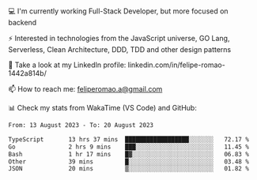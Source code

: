 💻 I'm currently working Full-Stack Developer, but more focused on backend

⚡ Interested in technologies from the JavaScript universe, GO Lang, Serverless, Clean Architecture, DDD, TDD and other design patterns

👥 Take a look at my LinkedIn profile: linkedin.com/in/felipe-romao-1442a814b/

📫 How to reach me: feliperomao.a@gmail.com

📊 Check my stats from WakaTime (VS Code) and GitHub:

<!--START_SECTION:waka-->

```txt
From: 13 August 2023 - To: 20 August 2023

TypeScript       13 hrs 37 mins  ██████████████████░░░░░░░   72.17 %
Go               2 hrs 9 mins    ███░░░░░░░░░░░░░░░░░░░░░░   11.45 %
Bash             1 hr 17 mins    █▓░░░░░░░░░░░░░░░░░░░░░░░   06.83 %
Other            39 mins         █░░░░░░░░░░░░░░░░░░░░░░░░   03.48 %
JSON             20 mins         ▒░░░░░░░░░░░░░░░░░░░░░░░░   01.82 %
```

<!--END_SECTION:waka-->
